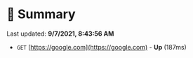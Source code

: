 # 📖 Summary
Last updated: **9/7/2021, 8:43:56 AM**

- `GET` [https://google.com](https://google.com) - **Up** (187ms)
